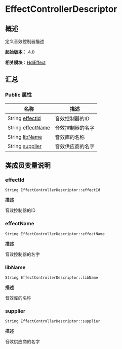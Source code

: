 # EffectControllerDescriptor


## 概述

定义音效控制器描述

**起始版本：** 4.0

**相关模块：**[HdiEffect](_hdi_effect.md)


## 汇总


### Public 属性

| 名称 | 描述 | 
| -------- | -------- |
| String [effectId](#effectid) | 音效控制器的ID  | 
| String [effectName](#effectname) | 音效控制器的名字  | 
| String [libName](#libname) | 音效库的名称  | 
| String [supplier](#supplier) | 音效供应商的名字  | 


## 类成员变量说明


### effectId

```
String EffectControllerDescriptor::effectId
```
**描述**

音效控制器的ID


### effectName

```
String EffectControllerDescriptor::effectName
```
**描述**

音效控制器的名字


### libName

```
String EffectControllerDescriptor::libName
```
**描述**

音效库的名称


### supplier

```
String EffectControllerDescriptor::supplier
```
**描述**

音效供应商的名字
